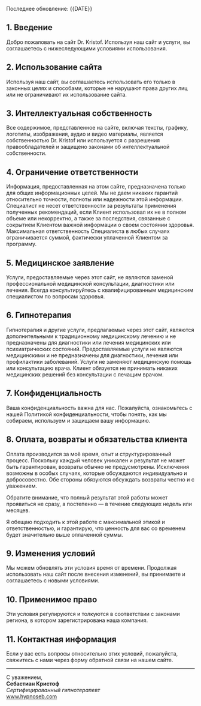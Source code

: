 Последнее обновление: {{DATE}}

## 1. Введение
Добро пожаловать на сайт Dr. Kristof. Используя наш сайт и услуги, вы соглашаетесь с нижеследующими условиями использования.

## 2. Использование сайта
Используя наш сайт, вы соглашаетесь использовать его только в законных целях и способами, которые не нарушают права других лиц или не ограничивают их использование сайта.

## 3. Интеллектуальная собственность
Все содержимое, представленное на сайте, включая тексты, графику, логотипы, изображения, аудио и видео материалы, является собственностью Dr. Kristof или используется с разрешения правообладателей и защищено законами об интеллектуальной собственности.

## 4. Ограничение ответственности
Информация, предоставленная на этом сайте, предназначена только для общих информационных целей. Мы не даем никаких гарантий относительно точности, полноты или надежности этой информации. Специалист не несет ответственности за результаты применения полученных рекомендаций, если Клиент использовал их не в полном объеме или некорректно, а также за последствия, связанные с сокрытием Клиентом важной информации о своем состоянии здоровья. Максимальная ответственность Специалиста в любых случаях ограничивается суммой, фактически уплаченной Клиентом за программу.

## 5. Медицинское заявление
Услуги, предоставляемые через этот сайт, не являются заменой профессиональной медицинской консультации, диагностики или лечения. Всегда консультируйтесь с квалифицированным медицинским специалистом по вопросам здоровья.

## 6. Гипнотерапия
Гипнотерапия и другие услуги, предлагаемые через этот сайт, являются дополнительными к традиционному медицинскому лечению и не предназначены для диагностики или лечения медицинских или психиатрических состояний. Предоставляемые услуги не являются медицинскими и не предназначены для диагностики, лечения или профилактики заболеваний. Услуги не заменяют медицинскую помощь или консультацию врача. Клиент обязуется не принимать никаких медицинских решений без консультации с лечащим врачом.

## 7. Конфиденциальность
Ваша конфиденциальность важна для нас. Пожалуйста, ознакомьтесь с нашей Политикой конфиденциальности, чтобы понять, как мы собираем, используем и защищаем вашу информацию.

## 8. Оплата, возвраты и обязательства клиента
Оплата производится за моё время, опыт и структурированный процесс. Поскольку каждый человек уникален и результат не может быть гарантирован, возвраты обычно не предусмотрены. Исключения возможны в особых случаях, которые обсуждаются индивидуально и добросовестно. Обе стороны обязуются обсуждать возвраты честно и с уважением.

Обратите внимание, что полный результат этой работы может проявиться не сразу, а постепенно — в течение следующих недель или месяцев.

Я обещаю подходить к этой работе с максимальной этикой и ответственностью, и гарантирую, что ценность для вас со временем будет значительно выше оплаченной суммы.

## 9. Изменения условий
Мы можем обновлять эти условия время от времени. Продолжая использовать наш сайт после внесения изменений, вы принимаете и соглашаетесь с новыми условиями.

## 10. Применимое право
Эти условия регулируются и толкуются в соответствии с законами региона, в котором зарегистрирована наша компания.

## 11. Контактная информация
Если у вас есть вопросы относительно этих условий, пожалуйста, свяжитесь с нами через форму обратной связи на нашем сайте.

---

С уважением,  
**Себастиан Кристоф**  
*Сертифицированный гипнотерапевт*  
www.hypnoseb.com 